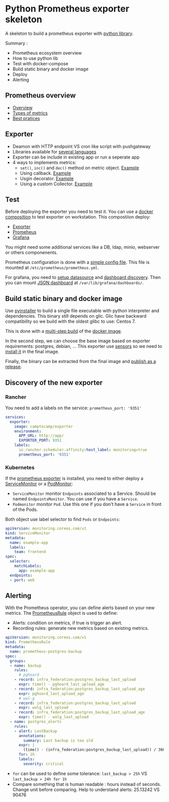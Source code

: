 # Python Prometheus exporter skeleton

A skeleton to build a prometheus exporter with [python library](https://github.com/prometheus/client_python).

Summary :

* Prometheus ecosystem overview
* How to use python lib
* Test with docker-compose
* Bulid static binary and docker image
* Deploy
* Alerting

## Prometheus overview

* [Overview](https://prometheus.io/docs/introduction/overview/#architecture)
* [Types of metrics](https://prometheus.io/docs/concepts/metric_types/)
* [Best pratices](https://prometheus.io/docs/practices/instrumentation/#counter-vs-gauge-summary-vs-histogram)

## Exporter

* Deamon with HTTP endpoint VS cron like script with pushgateway
* Libraries available for [several languages](https://prometheus.io/docs/instrumenting/clientlibs/)
* Exporter can be include in existing app or run a seperate app
* 4 ways to implements metrics:
  * `set()`, `inc()` and `dec()` method on metric object.
    [Example](https://github.com/camptocamp/python-prometheus-exporter-skeleton/blob/master/exporter/exporter.py#L30)
  * Using callback.
    [Example](https://github.com/camptocamp/python-prometheus-exporter-skeleton/blob/master/exporter/exporter.py#L15)
  * Usgin decorator.
    [Example](https://github.com/prometheus/client_python#three-step-demo)
  * Using a custom Collector.
    [Example](https://github.com/prometheus/client_python#custom-collectors)

## Test

Before deploying the exporter you need to test it. You can use a
[docker composition](https://github.com/camptocamp/python-prometheus-exporter-skeleton/blob/master/docker-compose.yml)
to test exporter on workstation. This compostiion deploy:

  * [Exporter](http://localhost:9351/metrics)
  * [Promeheus](http://localhost:9090/)
  * [Grafana](http://localhost:3000)

You might need some additional services like a DB, ldap, minio, webserver or others componenents.

Prometheus configuration is done with a [simple config
file](https://github.com/camptocamp/python-prometheus-exporter-skeleton/blob/master/docker/prometheus.yml).
This file is mounted at `/etc/prometheus/prometheus.yml`.

For grafana, you need to [setup datasource](https://github.com/camptocamp/python-prometheus-exporter-skeleton/blob/master/docker/grafana/datasource.yaml)
 and [dashboard discovery](https://github.com/camptocamp/python-prometheus-exporter-skeleton/blob/master/docker/grafana/dashboards.yaml).
Then you can mount [JSON dashboard](https://github.com/camptocamp/python-prometheus-exporter-skeleton/blob/master/docker/grafana/dashboard.json) at
`/var/lib/grafana/dashboards/`.

## Build static binary and docker image

Use [pyinstaller](https://www.pyinstaller.org/) to build a single file
executable with python interpreter and dependencies.
This binary still depends on glic. Glic have backward compatibility so we build
with the oldest glibc to use: Centos 7.

This is done with a [multi-step build](https://docs.docker.com/develop/develop-images/multistage-build/) of the [docker image](https://github.com/camptocamp/python-prometheus-exporter-skeleton/blob/master/Dockerfile).

In the second step, we can choose the base image based on exporter requirements:
postgres, debian, ... This exporter use
[sensors](https://github.com/camptocamp/python-prometheus-exporter-skeleton/blob/master/exporter/exporter.py#L26) so we need to [install it](https://github.com/camptocamp/python-prometheus-exporter-skeleton/blob/master/Dockerfile#L35) in the final image.

Finally, the binary can be extracted from the final image and [publish as a release](https://github.com/camptocamp/wal-g-prometheus-exporter/releases).

## Discovery of the new exporter

### Rancher

You need to add a labels on the service: `prometheus_port: '9351'`

```yaml
services:
  exporter:
    image: camptocamp/exporter
    environment:
      APP_URL: http://app/
      EXPORTER_PORT: 9351
    labels:
      io.rancher.scheduler.affinity:host_label: monitoring=true
      prometheus_port: '9351'
```

### Kubernetes

If the [prometheus exporter](https://github.com/coreos/prometheus-operator)
is installed, you need to either deploy a [ServiceMonitor](https://github.com/coreos/prometheus-operator/blob/master/Documentation/api.md#servicemonitor) or a [PodMonitor](https://github.com/coreos/prometheus-operator/blob/master/Documentation/api.md#podmonitor):

* `ServiceMonitor` monitor `Endpoints` associated to a Service. Should be named `EndpointsMonitor`. You can use if you have a `Service`.
* `Podmonitor` monitor `Pod`. Use this one if you don't have a `Service` in front of the Pods.

Both object use label selector to find `Pods` or `Endpoints`:

```yaml
apiVersion: monitoring.coreos.com/v1
kind: ServiceMonitor
metadata:
  name: example-app
  labels:
    team: frontend
spec:
  selector:
    matchLabels:
      app: example-app
  endpoints:
  - port: web
```

## Alerting

With the Prometheus operator, you can define alerts based on your new metrics. The [PrometheusRule](https://github.com/coreos/prometheus-operator/blob/master/Documentation/api.md#prometheusrule) object is used to define:

* Alerts: condition on metrics, if true is trigger an alert.
* Recording rules: generate new metrics based on existing metrics.

```yaml
apiVersion: monitoring.coreos.com/v1
kind: PrometheusRule
metadata:
  name: prometheus-postgres-backup
spec:
  groups:
  - name: backup
    rules:
      # pghoard
    - record: infra_federation:postgres_backup_last_upload
      expr: time() - pghoard_last_upload_age
    - record: infra_federation:postgres_backup_last_upload_age
      expr: pghoard_last_upload_age
      # wal-g
    - record: infra_federation:postgres_backup_last_upload
      expr: walg_last_upload
    - record: infra_federation:postgres_backup_last_upload_age
      expr: time() - walg_last_upload
  - name: postgres_alerts
    rules:
    - alert: LastBackup
      annotations:
        summary: Last backup is too old
      expr: |
        (time() - (infra_federation:postgres_backup_last_upload)) / 3600 > 24
      for: 1h
      labels:
        severity: critical
```

* `for` can be used to define some tolerance: `last_backup > 25h` VS `last_backup > 24h for 1h`
* Compare something that is human readable : hours instead of seconds.
 Change unit before comparing. Help to understand alerts: 25.13242 VS 90476
